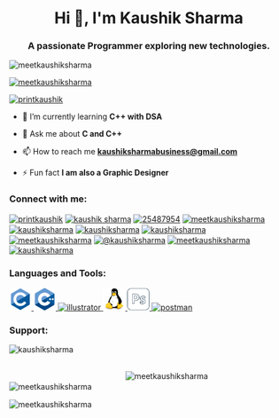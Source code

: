 <h1 align="center">Hi 👋, I'm Kaushik Sharma</h1>
<h3 align="center">A passionate Programmer exploring new technologies.</h3>

<p align="left"> <img src="https://komarev.com/ghpvc/?username=meetkaushiksharma&label=Profile%20views&color=0e75b6&style=flat" alt="meetkaushiksharma" /> </p>

<p align="left"> <a href="https://github.com/ryo-ma/github-profile-trophy"><img src="https://github-profile-trophy.vercel.app/?username=meetkaushiksharma" alt="meetkaushiksharma" /></a> </p>

<p align="left"> <a href="https://twitter.com/printkaushik" target="blank"><img src="https://img.shields.io/twitter/follow/printkaushik?logo=twitter&style=for-the-badge" alt="printkaushik" /></a> </p>

- 🌱 I’m currently learning **C++ with DSA**

- 💬 Ask me about **C and C++**

- 📫 How to reach me **kaushiksharmabusiness@gmail.com**

- ⚡ Fun fact **I am also a Graphic Designer**

<h3 align="left">Connect with me:</h3>
<p align="left">
<a href="https://twitter.com/printkaushik" target="blank"><img align="center" src="https://raw.githubusercontent.com/rahuldkjain/github-profile-readme-generator/master/src/images/icons/Social/twitter.svg" alt="printkaushik" height="30" width="40" /></a>
<a href="https://linkedin.com/in/kaushik-sharma-a13396328" target="blank"><img align="center" src="https://raw.githubusercontent.com/rahuldkjain/github-profile-readme-generator/master/src/images/icons/Social/linked-in-alt.svg" alt="kaushik sharma" height="30" width="40" /></a>
<a href="https://stackoverflow.com/users/25487954" target="blank"><img align="center" src="https://raw.githubusercontent.com/rahuldkjain/github-profile-readme-generator/master/src/images/icons/Social/stack-overflow.svg" alt="25487954" height="30" width="40" /></a>
<a href="https://instagram.com/meetkaushiksharma" target="blank"><img align="center" src="https://raw.githubusercontent.com/rahuldkjain/github-profile-readme-generator/master/src/images/icons/Social/instagram.svg" alt="meetkaushiksharma" height="30" width="40" /></a>
<a href="https://www.codechef.com/users/kaushiksharma" target="blank"><img align="center" src="https://cdn.jsdelivr.net/npm/simple-icons@3.1.0/icons/codechef.svg" alt="kaushiksharma" height="30" width="40" /></a>
<a href="https://www.hackerrank.com/kaushiksharma" target="blank"><img align="center" src="https://raw.githubusercontent.com/rahuldkjain/github-profile-readme-generator/master/src/images/icons/Social/hackerrank.svg" alt="kaushiksharma" height="30" width="40" /></a>
<a href="https://codeforces.com/profile/kaushiksharma" target="blank"><img align="center" src="https://raw.githubusercontent.com/rahuldkjain/github-profile-readme-generator/master/src/images/icons/Social/codeforces.svg" alt="kaushiksharma" height="30" width="40" /></a>
<a href="https://www.leetcode.com/meetkaushiksharma" target="blank"><img align="center" src="https://raw.githubusercontent.com/rahuldkjain/github-profile-readme-generator/master/src/images/icons/Social/leet-code.svg" alt="meetkaushiksharma" height="30" width="40" /></a>
<a href="https://www.hackerearth.com/@kaushiksharma" target="blank"><img align="center" src="https://raw.githubusercontent.com/rahuldkjain/github-profile-readme-generator/master/src/images/icons/Social/hackerearth.svg" alt="@kaushiksharma" height="30" width="40" /></a>
<a href="https://auth.geeksforgeeks.org/user/meetkaushiksharma" target="blank"><img align="center" src="https://raw.githubusercontent.com/rahuldkjain/github-profile-readme-generator/master/src/images/icons/Social/geeks-for-geeks.svg" alt="meetkaushiksharma" height="30" width="40" /></a>
<a href="https://www.topcoder.com/members/kaushiksharma" target="blank"><img align="center" src="https://raw.githubusercontent.com/rahuldkjain/github-profile-readme-generator/master/src/images/icons/Social/topcoder.svg" alt="kaushiksharma" height="30" width="40" /></a>
</p>

<h3 align="left">Languages and Tools:</h3>
<p align="left"> <a href="https://www.cprogramming.com/" target="_blank" rel="noreferrer"> <img src="https://raw.githubusercontent.com/devicons/devicon/master/icons/c/c-original.svg" alt="c" width="40" height="40"/> </a> <a href="https://www.w3schools.com/cpp/" target="_blank" rel="noreferrer"> <img src="https://raw.githubusercontent.com/devicons/devicon/master/icons/cplusplus/cplusplus-original.svg" alt="cplusplus" width="40" height="40"/> </a> <a href="https://www.adobe.com/in/products/illustrator.html" target="_blank" rel="noreferrer"> <img src="https://www.vectorlogo.zone/logos/adobe_illustrator/adobe_illustrator-icon.svg" alt="illustrator" width="40" height="40"/> </a> <a href="https://www.linux.org/" target="_blank" rel="noreferrer"> <img src="https://raw.githubusercontent.com/devicons/devicon/master/icons/linux/linux-original.svg" alt="linux" width="40" height="40"/> </a> <a href="https://www.photoshop.com/en" target="_blank" rel="noreferrer"> <img src="https://raw.githubusercontent.com/devicons/devicon/master/icons/photoshop/photoshop-line.svg" alt="photoshop" width="40" height="40"/> </a> <a href="https://postman.com" target="_blank" rel="noreferrer"> <img src="https://www.vectorlogo.zone/logos/getpostman/getpostman-icon.svg" alt="postman" width="40" height="40"/> </a> </p>

<h3 align="left">Support:</h3>
<p><a href="https://www.buymeacoffee.com/kaushiksharma"> <img align="left" src="https://cdn.buymeacoffee.com/buttons/v2/default-yellow.png" height="50" width="210" alt="kaushiksharma" /></a></p><br><br>

<p><img align="left" src="https://github-readme-stats.vercel.app/api/top-langs?username=meetkaushiksharma&show_icons=true&locale=en&layout=compact" alt="meetkaushiksharma" /></p>

<p>&nbsp;<img align="center" src="https://github-readme-stats.vercel.app/api?username=meetkaushiksharma&show_icons=true&locale=en" alt="meetkaushiksharma" /></p>

<p><img align="center" src="https://github-readme-streak-stats.herokuapp.com/?user=meetkaushiksharma&" alt="meetkaushiksharma" /></p>
